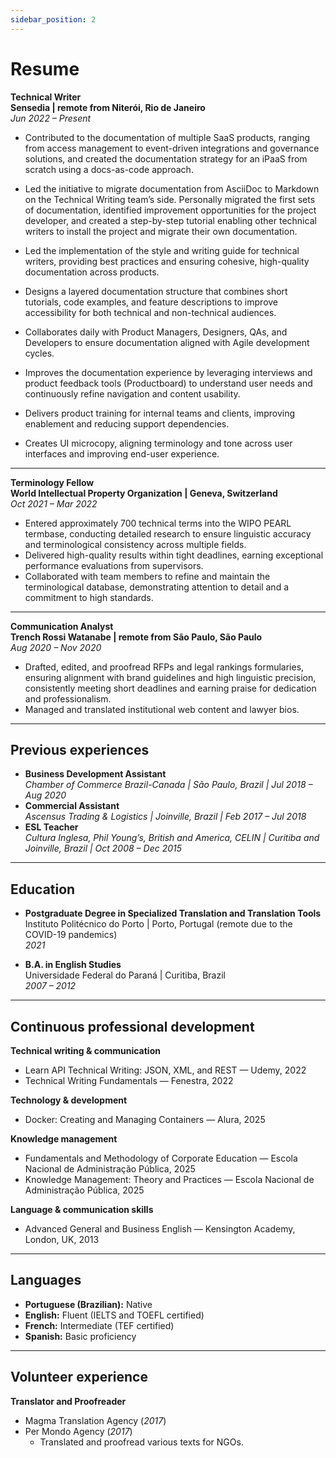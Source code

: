 ```yaml
---
sidebar_position: 2
---
```

# Resume

**Technical Writer**  
**Sensedia | remote from Niterói, Rio de Janeiro**  
*Jun 2022 – Present*  

- Contributed to the documentation of multiple SaaS products, ranging from access management to event-driven integrations and governance solutions, and created the documentation strategy for an iPaaS from scratch using a docs-as-code approach.

- Led the initiative to migrate documentation from AsciiDoc to Markdown on the Technical Writing team’s side. Personally migrated the first sets of documentation, identified improvement opportunities for the project developer, and created a step-by-step tutorial enabling other technical writers to install the project and migrate their own documentation.

- Led the implementation of the style and writing guide for technical writers, providing best practices and ensuring cohesive, high-quality documentation across products.

- Designs a layered documentation structure that combines short tutorials, code examples, and feature descriptions to improve accessibility for both technical and non-technical audiences. 

- Collaborates daily with Product Managers, Designers, QAs, and Developers to ensure documentation aligned with Agile development cycles.

- Improves the documentation experience by leveraging interviews and product feedback tools (Productboard) to understand user needs and continuously refine navigation and content usability. 

- Delivers product training for internal teams and clients, improving enablement and reducing support dependencies.

- Creates UI microcopy, aligning terminology and tone across user interfaces and improving end-user experience.

---

**Terminology Fellow**  
**World Intellectual Property Organization | Geneva, Switzerland**  
*Oct 2021 – Mar 2022*  

- Entered approximately 700 technical terms into the WIPO PEARL termbase, conducting detailed research to ensure linguistic accuracy and terminological consistency across multiple fields.  
- Delivered high-quality results within tight deadlines, earning exceptional performance evaluations from supervisors.  
- Collaborated with team members to refine and maintain the terminological database, demonstrating attention to detail and a commitment to high standards.  

---

**Communication Analyst**  
**Trench Rossi Watanabe | remote from São Paulo, São Paulo**  
*Aug 2020 – Nov 2020*  

- Drafted, edited, and proofread RFPs and legal rankings formularies, ensuring alignment with brand guidelines and high linguistic precision, consistently meeting short deadlines and earning praise for dedication and professionalism.  
- Managed and translated institutional web content and lawyer bios.  

---

## Previous experiences
- **Business Development Assistant**  
  *Chamber of Commerce Brazil-Canada | São Paulo, Brazil | Jul 2018 – Aug 2020*  
- **Commercial Assistant**  
  *Ascensus Trading & Logistics | Joinville, Brazil | Feb 2017 – Jul 2018*  
- **ESL Teacher**  
  *Cultura Inglesa, Phil Young’s, British and America, CELIN | Curitiba and Joinville, Brazil | Oct 2008 – Dec 2015*  

---

## Education

- **Postgraduate Degree in Specialized Translation and Translation Tools**  
  Instituto Politécnico do Porto | Porto, Portugal  (remote due to the COVID-19 pandemics)  
  *2021*  

- **B.A. in English Studies**  
  Universidade Federal do Paraná | Curitiba, Brazil  
  *2007 – 2012*  

---

## Continuous professional development

**Technical writing & communication**  
- Learn API Technical Writing: JSON, XML, and REST — Udemy, 2022  
- Technical Writing Fundamentals — Fenestra, 2022  

**Technology & development**  
- Docker: Creating and Managing Containers — Alura, 2025  

**Knowledge management**  
- Fundamentals and Methodology of Corporate Education — Escola Nacional de Administração Pública, 2025  
- Knowledge Management: Theory and Practices — Escola Nacional de Administração Pública, 2025  

**Language & communication skills**  
- Advanced General and Business English — Kensington Academy, London, UK, 2013  

---

## Languages

- **Portuguese (Brazilian):** Native  
- **English:** Fluent (IELTS and TOEFL certified)  
- **French:** Intermediate (TEF certified)  
- **Spanish:** Basic proficiency  

---

## Volunteer experience

**Translator and Proofreader**  
- Magma Translation Agency (*2017*)  
- Per Mondo Agency (*2017*)  
  - Translated and proofread various texts for NGOs.  

